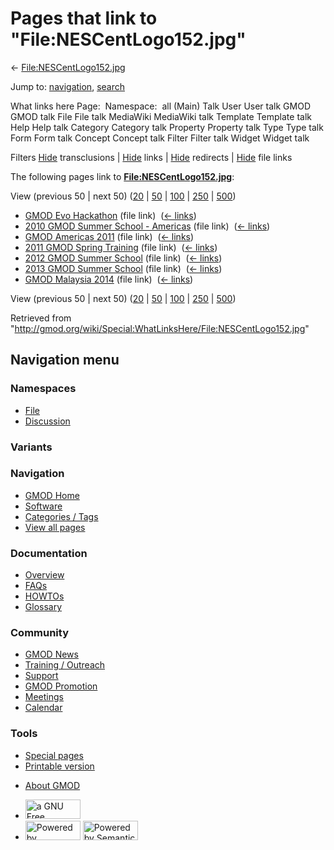 <div id="mw-page-base" class="noprint">

</div>

<div id="mw-head-base" class="noprint">

</div>

<div id="content" class="mw-body" role="main">

<span id="top"></span>

<div id="mw-js-message" style="display:none;">

</div>



# <span dir="auto">Pages that link to "File:NESCentLogo152.jpg"</span>

<div id="bodyContent">

<div id="contentSub">

←
[File:NESCentLogo152.jpg](/wiki/File:NESCentLogo152.jpg "File:NESCentLogo152.jpg")

</div>

<div id="jump-to-nav" class="mw-jump">

Jump to: [navigation](#mw-navigation), [search](#p-search)

</div>

<div id="mw-content-text">

What links here Page:  Namespace:  all (Main) Talk User User talk GMOD
GMOD talk File File talk MediaWiki MediaWiki talk Template Template talk
Help Help talk Category Category talk Property Property talk Type Type
talk Form Form talk Concept Concept talk Filter Filter talk Widget
Widget talk

Filters
[Hide](/mediawiki/index.php?title=Special:WhatLinksHere/File:NESCentLogo152.jpg&hidetrans=1 "Special:WhatLinksHere/File:NESCentLogo152.jpg")
transclusions \|
[Hide](/mediawiki/index.php?title=Special:WhatLinksHere/File:NESCentLogo152.jpg&hidelinks=1 "Special:WhatLinksHere/File:NESCentLogo152.jpg")
links \|
[Hide](/mediawiki/index.php?title=Special:WhatLinksHere/File:NESCentLogo152.jpg&hideredirs=1 "Special:WhatLinksHere/File:NESCentLogo152.jpg")
redirects \|
[Hide](/mediawiki/index.php?title=Special:WhatLinksHere/File:NESCentLogo152.jpg&hideimages=1 "Special:WhatLinksHere/File:NESCentLogo152.jpg")
file links

The following pages link to
**[File:NESCentLogo152.jpg](/wiki/File:NESCentLogo152.jpg "File:NESCentLogo152.jpg")**:

View (previous 50 \| next 50)
([20](/mediawiki/index.php?title=Special:WhatLinksHere/File:NESCentLogo152.jpg&limit=20 "Special:WhatLinksHere/File:NESCentLogo152.jpg")
\|
[50](/mediawiki/index.php?title=Special:WhatLinksHere/File:NESCentLogo152.jpg&limit=50 "Special:WhatLinksHere/File:NESCentLogo152.jpg")
\|
[100](/mediawiki/index.php?title=Special:WhatLinksHere/File:NESCentLogo152.jpg&limit=100 "Special:WhatLinksHere/File:NESCentLogo152.jpg")
\|
[250](/mediawiki/index.php?title=Special:WhatLinksHere/File:NESCentLogo152.jpg&limit=250 "Special:WhatLinksHere/File:NESCentLogo152.jpg")
\|
[500](/mediawiki/index.php?title=Special:WhatLinksHere/File:NESCentLogo152.jpg&limit=500 "Special:WhatLinksHere/File:NESCentLogo152.jpg"))

- [GMOD Evo Hackathon](/wiki/GMOD_Evo_Hackathon "GMOD Evo Hackathon")
  (file link) ‎ <span class="mw-whatlinkshere-tools">([←
  links](/mediawiki/index.php?title=Special:WhatLinksHere&target=GMOD+Evo+Hackathon "Special:WhatLinksHere"))</span>
- [2010 GMOD Summer School -
  Americas](/wiki/2010_GMOD_Summer_School_-_Americas "2010 GMOD Summer School - Americas")
  (file link) ‎ <span class="mw-whatlinkshere-tools">([←
  links](/mediawiki/index.php?title=Special:WhatLinksHere&target=2010+GMOD+Summer+School+-+Americas "Special:WhatLinksHere"))</span>
- [GMOD Americas 2011](/wiki/GMOD_Americas_2011 "GMOD Americas 2011")
  (file link) ‎ <span class="mw-whatlinkshere-tools">([←
  links](/mediawiki/index.php?title=Special:WhatLinksHere&target=GMOD+Americas+2011 "Special:WhatLinksHere"))</span>
- [2011 GMOD Spring
  Training](/wiki/2011_GMOD_Spring_Training "2011 GMOD Spring Training")
  (file link) ‎ <span class="mw-whatlinkshere-tools">([←
  links](/mediawiki/index.php?title=Special:WhatLinksHere&target=2011+GMOD+Spring+Training "Special:WhatLinksHere"))</span>
- [2012 GMOD Summer
  School](/wiki/2012_GMOD_Summer_School "2012 GMOD Summer School") (file
  link) ‎ <span class="mw-whatlinkshere-tools">([←
  links](/mediawiki/index.php?title=Special:WhatLinksHere&target=2012+GMOD+Summer+School "Special:WhatLinksHere"))</span>
- [2013 GMOD Summer
  School](/wiki/2013_GMOD_Summer_School "2013 GMOD Summer School") (file
  link) ‎ <span class="mw-whatlinkshere-tools">([←
  links](/mediawiki/index.php?title=Special:WhatLinksHere&target=2013+GMOD+Summer+School "Special:WhatLinksHere"))</span>
- [GMOD Malaysia 2014](/wiki/GMOD_Malaysia_2014 "GMOD Malaysia 2014")
  (file link) ‎ <span class="mw-whatlinkshere-tools">([←
  links](/mediawiki/index.php?title=Special:WhatLinksHere&target=GMOD+Malaysia+2014 "Special:WhatLinksHere"))</span>

View (previous 50 \| next 50)
([20](/mediawiki/index.php?title=Special:WhatLinksHere/File:NESCentLogo152.jpg&limit=20 "Special:WhatLinksHere/File:NESCentLogo152.jpg")
\|
[50](/mediawiki/index.php?title=Special:WhatLinksHere/File:NESCentLogo152.jpg&limit=50 "Special:WhatLinksHere/File:NESCentLogo152.jpg")
\|
[100](/mediawiki/index.php?title=Special:WhatLinksHere/File:NESCentLogo152.jpg&limit=100 "Special:WhatLinksHere/File:NESCentLogo152.jpg")
\|
[250](/mediawiki/index.php?title=Special:WhatLinksHere/File:NESCentLogo152.jpg&limit=250 "Special:WhatLinksHere/File:NESCentLogo152.jpg")
\|
[500](/mediawiki/index.php?title=Special:WhatLinksHere/File:NESCentLogo152.jpg&limit=500 "Special:WhatLinksHere/File:NESCentLogo152.jpg"))

</div>

<div class="printfooter">

Retrieved from
"<http://gmod.org/wiki/Special:WhatLinksHere/File:NESCentLogo152.jpg>"

</div>

<div id="catlinks" class="catlinks catlinks-allhidden">

</div>

<div class="visualClear">

</div>

</div>

</div>

<div id="mw-navigation">

## Navigation menu

<div id="mw-head">



<div id="left-navigation">

<div id="p-namespaces" class="vectorTabs" role="navigation"
aria-labelledby="p-namespaces-label">

### Namespaces

- <span id="ca-nstab-image"><a href="/wiki/File:NESCentLogo152.jpg" accesskey="c"
  title="View the file page [c]">File</a></span>
- <span id="ca-talk"><a
  href="/mediawiki/index.php?title=File_talk:NESCentLogo152.jpg&amp;action=edit&amp;redlink=1"
  accesskey="t"
  title="Discussion about the content page [t]">Discussion</a></span>

</div>

<div id="p-variants" class="vectorMenu emptyPortlet" role="navigation"
aria-labelledby="p-variants-label">

### 

### Variants[](#)

<div class="menu">

</div>

</div>

</div>

<div id="right-navigation">





</div>



</div>

</div>

</div>

<div id="mw-panel">

<div id="p-logo" role="banner">

<a href="/wiki/Main_Page"
style="background-image: url(http://gmod.org/images/GMOD-cogs.png);"
title="Visit the main page"></a>

</div>

<div id="p-Navigation" class="portal" role="navigation"
aria-labelledby="p-Navigation-label">

### Navigation

<div class="body">

- <span id="n-GMOD-Home">[GMOD Home](/wiki/Main_Page)</span>
- <span id="n-Software">[Software](/wiki/GMOD_Components)</span>
- <span id="n-Categories-.2F-Tags">[Categories /
  Tags](/wiki/Categories)</span>
- <span id="n-View-all-pages">[View all
  pages](/wiki/Special:AllPages)</span>

</div>

</div>

<div id="p-Documentation" class="portal" role="navigation"
aria-labelledby="p-Documentation-label">

### Documentation

<div class="body">

- <span id="n-Overview">[Overview](/wiki/Overview)</span>
- <span id="n-FAQs">[FAQs](/wiki/Category:FAQ)</span>
- <span id="n-HOWTOs">[HOWTOs](/wiki/Category:HOWTO)</span>
- <span id="n-Glossary">[Glossary](/wiki/Glossary)</span>

</div>

</div>

<div id="p-Community" class="portal" role="navigation"
aria-labelledby="p-Community-label">

### Community

<div class="body">

- <span id="n-GMOD-News">[GMOD News](/wiki/GMOD_News)</span>
- <span id="n-Training-.2F-Outreach">[Training /
  Outreach](/wiki/Training_and_Outreach)</span>
- <span id="n-Support">[Support](/wiki/Support)</span>
- <span id="n-GMOD-Promotion">[GMOD
  Promotion](/wiki/GMOD_Promotion)</span>
- <span id="n-Meetings">[Meetings](/wiki/Meetings)</span>
- <span id="n-Calendar">[Calendar](/wiki/Calendar)</span>

</div>

</div>

<div id="p-tb" class="portal" role="navigation"
aria-labelledby="p-tb-label">

### Tools

<div class="body">

- <span id="t-specialpages"><a href="/wiki/Special:SpecialPages" accesskey="q"
  title="A list of all special pages [q]">Special pages</a></span>
- <span id="t-print"><a
  href="/mediawiki/index.php?title=Special:WhatLinksHere/File:NESCentLogo152.jpg&amp;printable=yes"
  rel="alternate" accesskey="p"
  title="Printable version of this page [p]">Printable version</a></span>

</div>

</div>

</div>

</div>

<div id="footer" role="contentinfo">

- <span id="footer-places-about">[About
  GMOD](/wiki/GMOD:About "GMOD:About")</span>

<!-- -->

- <span id="footer-copyrightico">[<img src="http://www.gnu.org/graphics/gfdl-logo-small.png" width="88"
  height="31" alt="a GNU Free Documentation License" />](http://www.gnu.org/licenses/fdl-1.3.html)</span>
- <span id="footer-poweredbyico">[<img src="/mediawiki/skins/common/images/poweredby_mediawiki_88x31.png"
  width="88" height="31" alt="Powered by MediaWiki" />](//www.mediawiki.org/)
  [<img
  src="/mediawiki/extensions/SemanticMediaWiki/includes/../resources/images/smw_button.png"
  width="88" height="31" alt="Powered by Semantic MediaWiki" />](https://www.semantic-mediawiki.org/wiki/Semantic_MediaWiki)</span>

<div style="clear:both">

</div>

</div>
